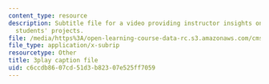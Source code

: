```yaml
---
content_type: resource
description: Subtitle file for a video providing instructor insights on assessing
  students' projects.
file: /media/https%3A/open-learning-course-data-rc.s3.amazonaws.com/cms-611j-creating-video-games-fall-2014/c6ccdb8607cd51d3b82307e525ff7059_HpeJ1h0V1RE.vtt
file_type: application/x-subrip
resourcetype: Other
title: 3play caption file
uid: c6ccdb86-07cd-51d3-b823-07e525ff7059
---
```


